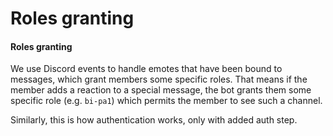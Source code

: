﻿# Roles granting

#### Roles granting

We use Discord events to handle emotes that have been bound to messages,
which grant members some specific roles.
That means if the member adds a reaction to a special message,
the bot grants them some specific role (e.g. `bi-pa1`) which permits the member to see such a channel.

Similarly, this is how authentication works,
only with added auth step.
